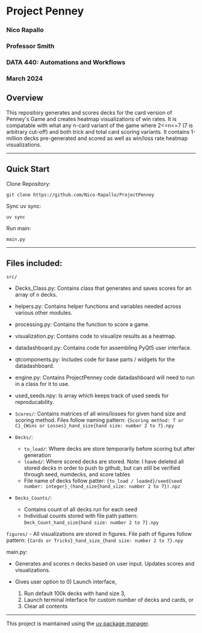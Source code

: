 # Project Penney
### Nico Rapallo
### Professor Smith
### DATA 440: Automations and Workflows
### March 2024

## Overview
This repository generates and scores decks for the card version of Penney's Game and creates heatmap visualizations of win rates. It is compatable with what any n-card variant of the game where 2<=n<=7 (7 is arbitrary cut-off) and both trick and total card scoring variants. It contains 1-million decks pre-generated and scored as well as win/loss rate heatmap visualizations.

---

## Quick Start

Clone Repository:

`git clone https://github.com/Nico-Rapallo/ProjectPenney`

Sync uv sync:

`uv sync`

Run main:

`main.py`

---

## Files included:

`src/`

- Decks_Class.py: Contains class that generates and saves scores for an array of n decks.

- helpers.py: Contains helper functions and variables needed across various other modules.

- processing.py: Contains the function to score a game.

- visualization.py: Contains code to visualize results as a heatmap.

- datadashboard.py: Contains code for assembling PyQt5 user interface.

- qtcomponents.py: Includes code for base parts / widgets for the datadashboard.

- engine.py: Contains ProjectPenney code datadashboard will need to run in a class for it to use.

- used_seeds.npy: Is array which keeps track of used seeds for reproducability.

- `Scores/`: Contains matrices of all wins/losses for given hand size and scoring method. Files follow naming pattern: `{Scoring method: T or C}_{Wins or Losses}_hand_size{hand size: number 2 to 7}.npy`

- `Decks/`: 
    -  `to_load/`: Where decks are store temporarily before scoring but after generation
    - `loaded/`: Where scored decks are stored. Note: I have deleted all stored decks in order to push to github, but can still be verified through seed, numdecks, and score tables
    - File name of decks follow patter: `{to_load / loaded}/seed{seed number: integer}_(hand_size{hand_size: number 2 to 7}).npz`

- `Decks_Counts/`: 
    - Contains count of all decks run for each seed
    - Individual counts stored with file path pattern: `Deck_Count_hand_size{hand size: number 2 to 7}.npy`

`figures/`
    - All visualizations are stored in figures. File path of figures follow pattern: `{Cards or Tricks}_hand_size_{hand size: number 2 to 7}.npy`

main.py:
- Generates and scores n decks based on user input. Updates scores and visualizations.

- Gives user option to 
    0) Launch interface, 
    1) Run default 100k decks with hand size 3, 
    2) Launch terminal interface for custom number of decks and cards, or 
    3) Clear all contents

---

This project is maintained using the [uv package manager](https://docs.astral.sh/uv/).